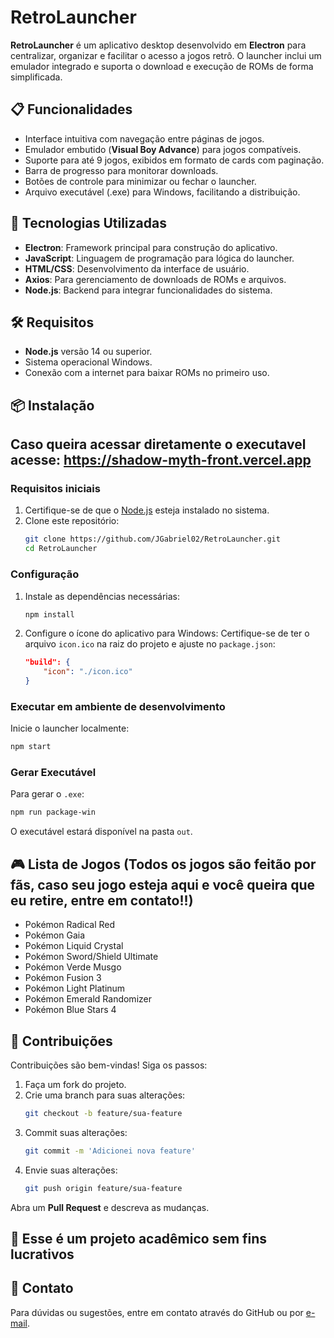 # RetroLauncher

**RetroLauncher** é um aplicativo desktop desenvolvido em **Electron** para centralizar, organizar e facilitar o acesso a jogos retrô. O launcher inclui um emulador integrado e suporta o download e execução de ROMs de forma simplificada.

## 📋 Funcionalidades

- Interface intuitiva com navegação entre páginas de jogos.
- Emulador embutido (**Visual Boy Advance**) para jogos compatíveis.
- Suporte para até 9 jogos, exibidos em formato de cards com paginação.
- Barra de progresso para monitorar downloads.
- Botões de controle para minimizar ou fechar o launcher.
- Arquivo executável (.exe) para Windows, facilitando a distribuição.

## 🚀 Tecnologias Utilizadas

- **Electron**: Framework principal para construção do aplicativo.
- **JavaScript**: Linguagem de programação para lógica do launcher.
- **HTML/CSS**: Desenvolvimento da interface de usuário.
- **Axios**: Para gerenciamento de downloads de ROMs e arquivos.
- **Node.js**: Backend para integrar funcionalidades do sistema.

## 🛠️ Requisitos

- **Node.js** versão 14 ou superior.
- Sistema operacional Windows.
- Conexão com a internet para baixar ROMs no primeiro uso.

## 📦 Instalação

## Caso queira acessar diretamente o executavel acesse: https://shadow-myth-front.vercel.app 

### Requisitos iniciais

1. Certifique-se de que o [Node.js](https://nodejs.org/) esteja instalado no sistema.
2. Clone este repositório:
   ```bash
   git clone https://github.com/JGabriel02/RetroLauncher.git
   cd RetroLauncher
   ```

### Configuração

1. Instale as dependências necessárias:
   ```bash
   npm install
   ```
2. Configure o ícone do aplicativo para Windows:
   Certifique-se de ter o arquivo `icon.ico` na raiz do projeto e ajuste no `package.json`:
   ```json
   "build": {
       "icon": "./icon.ico"
   }
   ```

### Executar em ambiente de desenvolvimento

Inicie o launcher localmente:
```bash
npm start
```

### Gerar Executável

Para gerar o `.exe`:
```bash
npm run package-win
```
O executável estará disponível na pasta `out`.

## 🎮 Lista de Jogos (Todos os jogos são feitão por fãs, caso seu jogo esteja aqui e você queira que eu retire, entre em contato!!)

- Pokémon Radical Red
- Pokémon Gaia
- Pokémon Liquid Crystal
- Pokémon Sword/Shield Ultimate
- Pokémon Verde Musgo
- Pokémon Fusion 3
- Pokémon Light Platinum
- Pokémon Emerald Randomizer
- Pokémon Blue Stars 4


## 🤝 Contribuições

Contribuições são bem-vindas! Siga os passos:
1. Faça um fork do projeto.
2. Crie uma branch para suas alterações:
   ```bash
   git checkout -b feature/sua-feature
   ```
3. Commit suas alterações:
   ```bash
   git commit -m 'Adicionei nova feature'
   ```
4. Envie suas alterações:
   ```bash
   git push origin feature/sua-feature
   ```

Abra um **Pull Request** e descreva as mudanças.

## 📝 Esse é um projeto acadêmico sem fins lucrativos 

## 📧 Contato

Para dúvidas ou sugestões, entre em contato através do GitHub ou por [e-mail](joaogabrielrocha.dev@gmail.com).
